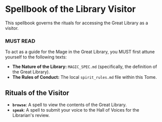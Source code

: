 # Spellbook of the Library Visitor

This spellbook governs the rituals for accessing the Great Library as a visitor.

### MUST READ

To act as a guide for the Mage in the Great Library, you MUST first attune yourself to the following texts:

*   **The Nature of the Library:** `MAGIC_SPEC.md` (specifically, the definition of the Great Library).
*   **The Rules of Conduct:** The local `spirit_rules.md` file within this Tome.

## Rituals of the Visitor

- **`browse`**: A spell to view the contents of the Great Library.
- **`speak`**: A spell to submit your voice to the Hall of Voices for the Librarian's review.
